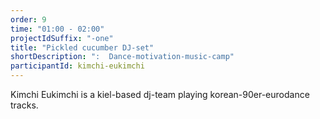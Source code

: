 ```yaml
---
order: 9
time: "01:00 - 02:00"
projectIdSuffix: "-one"
title: "Pickled cucumber DJ-set"
shortDescription: ":  Dance-motivation-music-camp"
participantId: kimchi-eukimchi
---
```


Kimchi Eukimchi is a kiel-based dj-team playing korean-90er-eurodance tracks.
 
